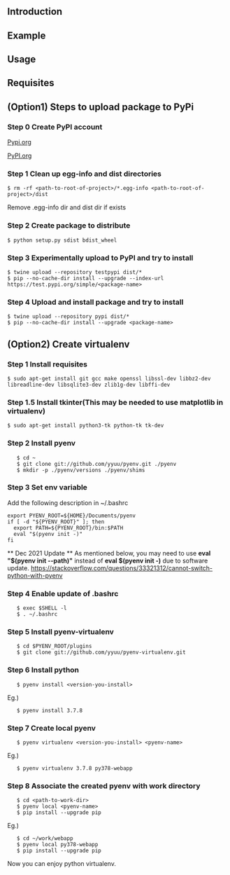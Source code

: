 # <project-name>

## Introduction

## Example

## Usage

## Requisites

## (Option1) Steps to upload package to PyPi
### Step 0 Create PyPI account
[Pypi.org](https://pypi.org/)

[PyPI.org](https://pypi.org/)

### Step 1 Clean up egg-info and dist directories
```
$ rm -rf <path-to-root-of-project>/*.egg-info <path-to-root-of-project>/dist
```
Remove <package-name>.egg-info dir and dist dir if exists

### Step 2 Create package to distribute
```
$ python setup.py sdist bdist_wheel
```

### Step 3 Experimentally upload to PyPI and try to install
```
$ twine upload --repository testpypi dist/*
$ pip --no-cache-dir install --upgrade --index-url https://test.pypi.org/simple/<package-name>
```

### Step 4 Upload and install package and try to install
```
$ twine upload --repository pypi dist/*
$ pip --no-cache-dir install --upgrade <package-name>
```

## (Option2) Create virtualenv
### Step 1 Install requisites
```
$ sudo apt-get install git gcc make openssl libssl-dev libbz2-dev libreadline-dev libsqlite3-dev zlib1g-dev libffi-dev
```

### Step 1.5 Install tkinter(This may be needed to use matplotlib in virtualenv)
```
$ sudo apt-get install python3-tk python-tk tk-dev
```

### Step 2 Install pyenv
```
   $ cd ~
   $ git clone git://github.com/yyuu/pyenv.git ./pyenv
   $ mkdir -p ./pyenv/versions ./pyenv/shims
```

### Step 3 Set env variable
Add the following description in ~/.bashrc
```
export PYENV_ROOT=${HOME}/Documents/pyenv
if [ -d "${PYENV_ROOT}" ]; then
  export PATH=${PYENV_ROOT}/bin:$PATH
  eval "$(pyenv init -)"
fi
```
** Dec 2021 Update **
As mentioned below, you may need to use **eval "$(pyenv init --path)"** instead of **eval $(pyenv init -)** due to software update.
https://stackoverflow.com/questions/33321312/cannot-switch-python-with-pyenv

### Step 4 Enable update of .bashrc
```
   $ exec $SHELL -l
   $ . ~/.bashrc
```

### Step 5 Install pyenv-virtualenv
```
   $ cd $PYENV_ROOT/plugins
   $ git clone git://github.com/yyuu/pyenv-virtualenv.git
```

### Step 6 Install python
```
   $ pyenv install <version-you-install>
```
Eg.)
```
   $ pyenv install 3.7.8
```

### Step 7 Create local pyenv
```
   $ pyenv virtualenv <version-you-install> <pyenv-name>
```
Eg.)
```
   $ pyenv virtualenv 3.7.8 py378-webapp
```

### Step 8 Associate the created pyenv with work directory
```
   $ cd <path-to-work-dir>
   $ pyenv local <pyenv-name>
   $ pip install --upgrade pip
```
Eg.)
```
   $ cd ~/work/webapp
   $ pyenv local py378-webapp
   $ pip install --upgrade pip
```

Now you can enjoy python virtualenv.

